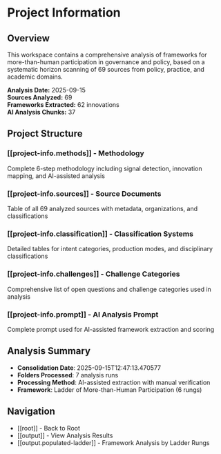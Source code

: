 # Project Information

## Overview

This workspace contains a comprehensive analysis of frameworks for more-than-human participation in governance and policy, based on a systematic horizon scanning of 69 sources from policy, practice, and academic domains.

**Analysis Date:** 2025-09-15  
**Sources Analyzed:** 69  
**Frameworks Extracted:** 62 innovations  
**AI Analysis Chunks:** 37  

## Project Structure

### [[project-info.methods]] - **Methodology**
Complete 6-step methodology including signal detection, innovation mapping, and AI-assisted analysis

### [[project-info.sources]] - **Source Documents** 
Table of all 69 analyzed sources with metadata, organizations, and classifications

### [[project-info.classification]] - **Classification Systems**
Detailed tables for intent categories, production modes, and disciplinary classifications

### [[project-info.challenges]] - **Challenge Categories**
Comprehensive list of open questions and challenge categories used in analysis

### [[project-info.prompt]] - **AI Analysis Prompt**
Complete prompt used for AI-assisted framework extraction and scoring

## Analysis Summary

- **Consolidation Date**: 2025-09-15T12:47:13.470577
- **Folders Processed**: 7 analysis runs
- **Processing Method**: AI-assisted extraction with manual verification
- **Framework**: Ladder of More-than-Human Participation (6 rungs)

## Navigation

- [[root]] - Back to Root
- [[output]] - View Analysis Results
- [[output.populated-ladder]] - Framework Analysis by Ladder Rungs

